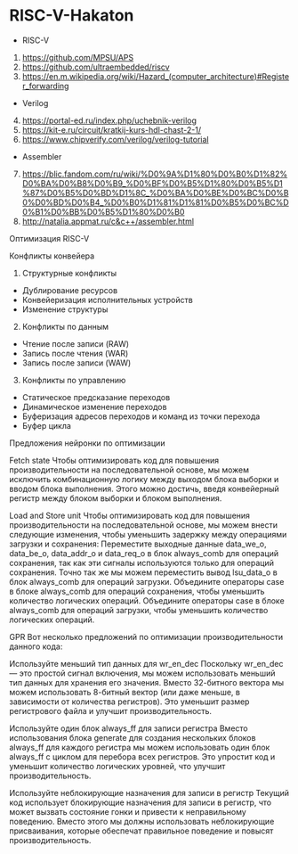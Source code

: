 # RISC-V-Hakaton
* RISC-V
1. https://github.com/MPSU/APS
2. https://github.com/ultraembedded/riscv
3. https://en.m.wikipedia.org/wiki/Hazard_(computer_architecture)#Register_forwarding
* Verilog
4. https://portal-ed.ru/index.php/uchebnik-verilog
5. https://kit-e.ru/circuit/kratkij-kurs-hdl-chast-2-1/
6. https://www.chipverify.com/verilog/verilog-tutorial
* Assembler
7. https://blic.fandom.com/ru/wiki/%D0%9A%D1%80%D0%B0%D1%82%D0%BA%D0%B8%D0%B9_%D0%BF%D0%B5%D1%80%D0%B5%D1%87%D0%B5%D0%BD%D1%8C_%D0%BA%D0%BE%D0%BC%D0%B0%D0%BD%D0%B4_%D0%B0%D1%81%D1%81%D0%B5%D0%BC%D0%B1%D0%BB%D0%B5%D1%80%D0%B0
8. http://natalia.appmat.ru/c&c++/assembler.html


Оптимизация RISC-V

Конфликты конвейера
1. Структурные конфликты
* Дублирование ресурсов
* Конвейеризация исполнительных устройств
* Изменение структуры
2. Конфликты по данным
* Чтение после записи (RAW)
* Запись после чтения (WAR)
* Запись после записи (WAW)
3. Конфликты по управлению
* Статическое предсказание переходов
* Динамическое изменение переходов
* Буферизация адресов переходов и команд из точки перехода
* Буфер цикла

Предложения нейронки по оптимизации

Fetch state
Чтобы оптимизировать код для повышения производительности на последовательной основе, мы можем исключить комбинационную логику между выходом блока выборки и вводом блока выполнения. Этого можно достичь, введя конвейерный регистр между блоком выборки и блоком выполнения.

Load and Store unit
Чтобы оптимизировать код для повышения производительности на последовательной основе, мы можем внести следующие изменения, чтобы уменьшить задержку между операциями загрузки и сохранения:
Переместите выходные данные data_we_o, data_be_o, data_addr_o и data_req_o в блок always_comb для операций сохранения, так как эти сигналы используются только для операций сохранения. Точно так же мы можем переместить вывод lsu_data_o в блок always_comb для операций загрузки.
Объедините операторы case в блоке always_comb для операций сохранения, чтобы уменьшить количество логических операций.
Объедините операторы case в блоке always_comb для операций загрузки, чтобы уменьшить количество логических операций.

GPR
Вот несколько предложений по оптимизации производительности данного кода:

Используйте меньший тип данных для wr_en_dec
Поскольку wr_en_dec — это простой сигнал включения, мы можем использовать меньший тип данных для хранения его значения. Вместо 32-битного вектора мы можем использовать 8-битный вектор (или даже меньше, в зависимости от количества регистров). Это уменьшит размер регистрового файла и улучшит производительность.

Используйте один блок always_ff для записи регистра
Вместо использования блока generate для создания нескольких блоков always_ff для каждого регистра мы можем использовать один блок always_ff с циклом для перебора всех регистров. Это упростит код и уменьшит количество логических уровней, что улучшит производительность.

Используйте неблокирующие назначения для записи в регистр
Текущий код использует блокирующие назначения для записи в регистр, что может вызвать состояние гонки и привести к неправильному поведению. Вместо этого мы должны использовать неблокирующие присваивания, которые обеспечат правильное поведение и повысят производительность.
